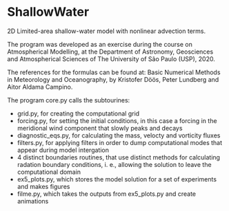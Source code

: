 # ShallowWater

2D Limited-area shallow-water model with nonlinear advection terms.

The program was developed as an exercise during the course on Atmospherical Modelling, at the Department of Astronomy, Geosciences and Atmospherical Sciences of The University of São Paulo (USP), 2020.

The references for the formulas can be found at: Basic Numerical Methods in Meteorology and Oceanography, by Kristofer Döös, Peter Lundberg and Aitor Aldama Campino.


The program core.py calls the subtourines:

* grid.py, for creating the computational grid
* forcing.py, for setting the initial conditions, in this case a forcing in the meridional wind component that slowly peaks and decays
* diagnostic_eqs.py, for calculating the mass, velocty and vorticity fluxes
* filters.py, for applying filters in order to dump computational modes that appear during model intergation
* 4 distinct boundaries routines, that use distinct methods for calculating radation boundary conditions, i. e., allowing the solution to leave the computational domain
*  ex5_plots.py, which  stores the model solution for a set of experiments and makes figures
*  filme.py, which takes the outputs from ex5_plots.py and create animations
